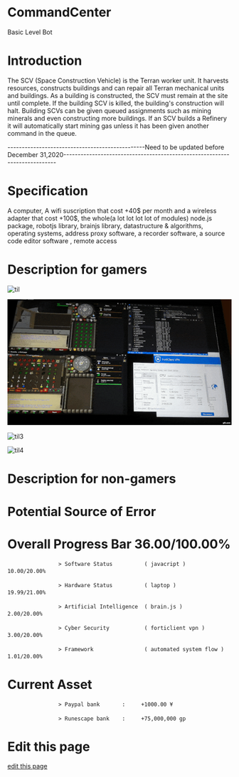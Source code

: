 # CommandCenter

Basic Level Bot

# Introduction

The SCV (Space Construction Vehicle) is the Terran worker unit. It harvests resources, constructs buildings and can repair all Terran mechanical units and buildings. As a building is constructed, the SCV must remain at the site until complete. If the building SCV is killed, the building's construction will halt. Building SCVs can be given queued assignments such as mining minerals and even constructing more buildings. If an SCV builds a Refinery it will automatically start mining gas unless it has been given another command in the queue.



------------------------------------------------Need to be updated before December 31,2020---------------------------------------------------------------------------

# Specification

A computer, A wifi suscription that cost +40$ per month and a wireless adapter that cost +100$, the whole(a lot lot lot lot of modules) node.js package, robotjs library, brainjs library, datastructure & algorithms, operating systems, address proxy software, a recorder software, a source code editor software , remote access

# Description for gamers

![til](https://github.com/yida-li/Gaming-Bots/blob/master/runescape/collectingMinterals.gif)

![til2](https://github.com/yida-li/Gaming-Bots/blob/master/runescape/collectingVespianGase.gif)

![til3](https://github.com/ai-gorithm-js/CommandCenter/blob/main/planets/runescape/BicameralBot.gif)

![til4](https://github.com/yida-li/Gaming-Bots/blob/master/runescape/tribrid.gif)
# Description for non-gamers

# Potential Source of Error

# Overall Progress Bar 36.00/100.00%

                    > Software Status          ( javacript )                    10.00/20.00%

                    > Hardware Status          ( laptop )                       19.99/21.00%

                    > Artificial Intelligence  ( brain.js )                     2.00/20.00%

                    > Cyber Security           ( forticlient vpn )              3.00/20.00%

                    > Framework                ( automated system flow )        1.01/20.00%

# Current Asset

                    > Paypal bank       :     +1000.00 ¥

                    > Runescape bank    :     +75,000,000 gp 
                    
                    

# Edit this page

<span class="edit-link"><a href="https://github.com/ai-gorithm-js/CommandCenter/edit/main/planets/runescape/README.md" target="_blank"><i class="fa fa-github"></i> edit this page</a></span>
